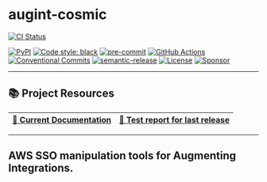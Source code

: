 # augint-cosmic

[![CI Status](https://github.com/svange/augint-cosmic/actions/workflows/pipeline.yaml/badge.svg?branch=main)](https://github.com/svange/augint-cosmic/actions/workflows/pipeline.yaml)

[![PyPI](https://img.shields.io/pypi/v/augint-cosmic?style=flat-square)](https://pypi.org/project/augint-cosmic/)
[![Code style: black](https://img.shields.io/badge/code%20style-black-000000.svg?style=flat-square)](https://github.com/psf/black)
[![pre-commit](https://img.shields.io/badge/pre--commit-enabled-brightgreen?style=flat-square&logo=pre-commit&logoColor=white)](https://github.com/pre-commit/pre-commit)
[![GitHub Actions](https://img.shields.io/badge/GitHub_Actions-automated-blue?style=flat-square&logo=github-actions&logoColor=white)](https://github.com/features/actions)
[![Conventional Commits](https://img.shields.io/badge/Conventional%20Commits-1.0.0-yellow.svg?style=flat-square)](https://conventionalcommits.org)
[![semantic-release](https://img.shields.io/badge/%F0%9F%93%A6%F0%9F%9A%80-semantic--release-e10079.svg?style=flat-square)](https://github.com/semantic-release/semantic-release)
[![License](https://img.shields.io/github/license/svange/augint-cosmic?style=flat-square)](https://github.com/svange/augint-cosmic/blob/main/LICENSE)
[![Sponsor](https://img.shields.io/badge/donate-github%20sponsors-blueviolet?style=flat-square&logo=github-sponsors)](https://github.com/sponsors/svange)


---

## 📚 Project Resources

| [📖 Current Documentation](https://svange.github.io/augint-cosmic) |[🧪 Test report for last release ](https://svange.github.io/augint-cosmic/test-report.html) |
|:----------------------------------------------------------------:|:-------------------------------------------------------------------------------------------:|

---

## AWS SSO manipulation tools for Augmenting Integrations.
